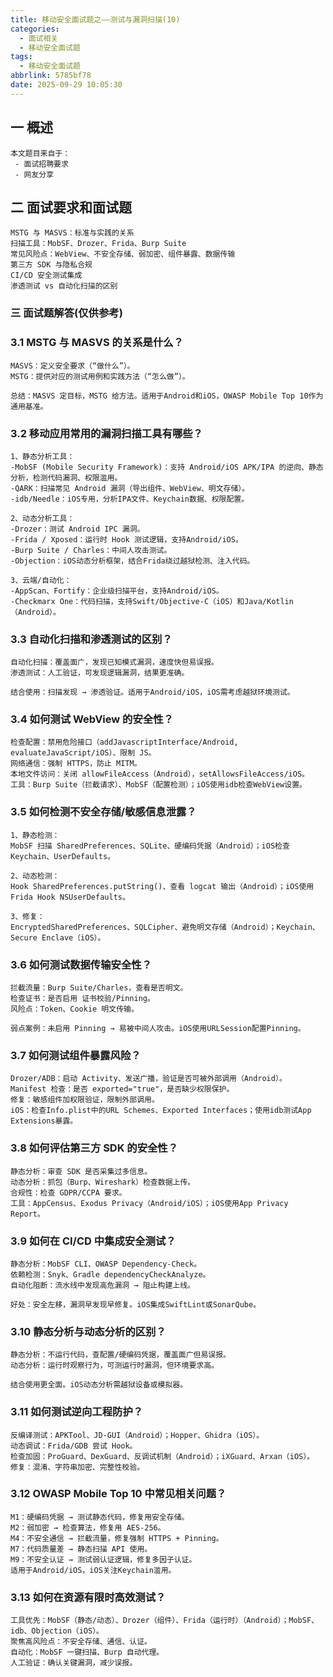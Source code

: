 ```yaml
---
title: 移动安全面试题之——测试与漏洞扫描(10)
categories:
  - 面试相关
  - 移动安全面试题
tags:
  - 移动安全面试题
abbrlink: 5785bf78
date: 2025-09-29 10:05:30
---
```

## 一 概述

```
本文题目来自于：
 - 面试招聘要求
 - 网友分享
```

<!--more-->

## 二  面试要求和面试题

```
MSTG 与 MASVS：标准与实践的关系
扫描工具：MobSF、Drozer、Frida、Burp Suite
常见风险点：WebView、不安全存储、弱加密、组件暴露、数据传输
第三方 SDK 与隐私合规
CI/CD 安全测试集成
渗透测试 vs 自动化扫描的区别
```

### 三 面试题解答(仅供参考)

### 3.1  MSTG 与 MASVS 的关系是什么？

```
MASVS：定义安全要求（“做什么”）。
MSTG：提供对应的测试用例和实践方法（“怎么做”）。

总结：MASVS 定目标，MSTG 给方法。适用于Android和iOS，OWASP Mobile Top 10作为通用基准。
```

### 3.2 移动应用常用的漏洞扫描工具有哪些？

```
1、静态分析工具：
-MobSF (Mobile Security Framework)：支持 Android/iOS APK/IPA 的逆向、静态分析，检测代码漏洞、权限滥用。
-QARK：扫描常见 Android 漏洞（导出组件、WebView、明文存储）。
-idb/Needle：iOS专用，分析IPA文件、Keychain数据、权限配置。

2、动态分析工具：
-Drozer：测试 Android IPC 漏洞。
-Frida / Xposed：运行时 Hook 测试逻辑，支持Android/iOS。
-Burp Suite / Charles：中间人攻击测试。
-Objection：iOS动态分析框架，结合Frida绕过越狱检测、注入代码。

3、云端/自动化：
-AppScan、Fortify：企业级扫描平台，支持Android/iOS。
-Checkmarx One：代码扫描，支持Swift/Objective-C（iOS）和Java/Kotlin（Android）。
```

### 3.3 自动化扫描和渗透测试的区别？

```
自动化扫描：覆盖面广，发现已知模式漏洞，速度快但易误报。
渗透测试：人工验证，可发现逻辑漏洞，结果更准确。

结合使用：扫描发现 → 渗透验证。适用于Android/iOS，iOS需考虑越狱环境测试。
```

### 3.4 如何测试 WebView 的安全性？

```
检查配置：禁用危险接口（addJavascriptInterface/Android, evaluateJavaScript/iOS）、限制 JS。
网络通信：强制 HTTPS，防止 MITM。
本地文件访问：关闭 allowFileAccess（Android），setAllowsFileAccess/iOS。
工具：Burp Suite（拦截请求）、MobSF（配置检测）；iOS使用idb检查WebView设置。
```

### 3.5 如何检测不安全存储/敏感信息泄露？

```
1、静态检测：
MobSF 扫描 SharedPreferences、SQLite、硬编码凭据（Android）；iOS检查Keychain、UserDefaults。

2、动态检测：
Hook SharedPreferences.putString()、查看 logcat 输出（Android）；iOS使用Frida Hook NSUserDefaults。

3、修复：
EncryptedSharedPreferences、SQLCipher、避免明文存储（Android）；Keychain、Secure Enclave（iOS）。
```

### 3.6 如何测试数据传输安全性？

```
拦截流量：Burp Suite/Charles，查看是否明文。
检查证书：是否启用 证书校验/Pinning。
风险点：Token、Cookie 明文传输。

弱点案例：未启用 Pinning → 易被中间人攻击。iOS使用URLSession配置Pinning。
```

### 3.7 如何测试组件暴露风险？

```
Drozer/ADB：启动 Activity、发送广播，验证是否可被外部调用（Android）。
Manifest 检查：是否 exported="true"，是否缺少权限保护。
修复：敏感组件加权限验证，限制外部调用。
iOS：检查Info.plist中的URL Schemes、Exported Interfaces；使用idb测试App Extensions暴露。
```

### 3.8 如何评估第三方 SDK 的安全性？

```
静态分析：审查 SDK 是否采集过多信息。
动态分析：抓包（Burp、Wireshark）检查数据上传。
合规性：检查 GDPR/CCPA 要求。
工具：AppCensus、Exodus Privacy（Android/iOS）；iOS使用App Privacy Report。
```

### 3.9 如何在 CI/CD 中集成安全测试？

```
静态分析：MobSF CLI、OWASP Dependency-Check。
依赖检测：Snyk、Gradle dependencyCheckAnalyze。
自动化阻断：流水线中发现高危漏洞 → 阻止构建上线。

好处：安全左移，漏洞早发现早修复。iOS集成SwiftLint或SonarQube。
```

### 3.10  静态分析与动态分析的区别？

```
静态分析：不运行代码，查配置/硬编码凭据，覆盖面广但易误报。
动态分析：运行时观察行为，可测运行时漏洞，但环境要求高。

结合使用更全面。iOS动态分析需越狱设备或模拟器。
```

### 3.11 如何测试逆向工程防护？

```
反编译测试：APKTool、JD-GUI（Android）；Hopper、Ghidra（iOS）。
动态调试：Frida/GDB 尝试 Hook。
检查加固：ProGuard、DexGuard、反调试机制（Android）；iXGuard、Arxan（iOS）。
修复：混淆、字符串加密、完整性校验。
```

### 3.12 OWASP Mobile Top 10 中常见相关问题？

```
M1：硬编码凭据 → 测试静态代码，修复用安全存储。
M2：弱加密 → 检查算法，修复用 AES-256。
M4：不安全通信 → 拦截流量，修复强制 HTTPS + Pinning。
M7：代码质量差 → 静态扫描 API 使用。
M9：不安全认证 → 测试弱认证逻辑，修复多因子认证。
适用于Android/iOS，iOS关注Keychain滥用。
```

### 3.13 如何在资源有限时高效测试？

```
工具优先：MobSF（静态/动态）、Drozer（组件）、Frida（运行时）（Android）；MobSF、idb、Objection（iOS）。
聚焦高风险点：不安全存储、通信、认证。
自动化：MobSF 一键扫描、Burp 自动代理。
人工验证：确认关键漏洞，减少误报。
```

